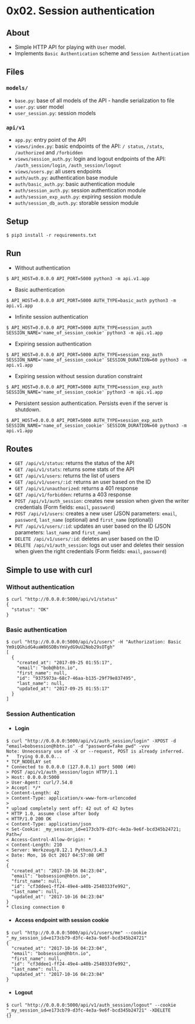 # 0x02. Session authentication

## About
- Simple HTTP API for playing with `User` model.
- Implements `Basic Authentication` scheme and `Session Authentication`

## Files

### `models/`

- `base.py`: base of all models of the API - handle serialization to file
- `user.py`: user model
- `user_session.py`: session models

### `api/v1`

- `app.py`: entry point of the API
- `views/index.py`: basic endpoints of the API: `/
status`, `/stats`, `/authorized` and `/forbidden`
- `views/session_auth.py`: login and logout endpoints of the API: `/auth_session/login`, `/auth_session/logout`
- `views/users.py`: all users endpoints
- `auth/auth.py`: authentication base module
- `auth/basic_auth.py`: basic authentication module
- `auth/session_auth.py`: session authentication module
- `auth/session_exp_auth.py`: expiring session module
- `auth/session_db_auth.py`: storable session module

## Setup

```
$ pip3 install -r requirements.txt
```


## Run

- Without authentication
```
$ API_HOST=0.0.0.0 API_PORT=5000 python3 -m api.v1.app
```
- Basic authentication
```
$ API_HOST=0.0.0.0 API_PORT=5000 AUTH_TYPE=basic_auth python3 -m api.v1.app
```
- Infinite session authentication
```
$ API_HOST=0.0.0.0 API_PORT=5000 AUTH_TYPE=session_auth SESSION_NAME='name_of_session_cookie' python3 -m api.v1.app
```
- Expiring session authentication
```
$ API_HOST=0.0.0.0 API_PORT=5000 AUTH_TYPE=session_exp_auth SESSION_NAME='name_of_session_cookie' SESSION_DURATION=60 python3 -m api.v1.app
```
- Expiring session without session duration constraint
```
$ API_HOST=0.0.0.0 API_PORT=5000 AUTH_TYPE=session_exp_auth SESSION_NAME='name_of_session_cookie' python3 -m api.v1.app
```
- Persistent session authentication. Persists even if the server is shutdown. 
```
$ API_HOST=0.0.0.0 API_PORT=5000 AUTH_TYPE=session_exp_auth SESSION_NAME='name_of_session_cookie' SESSION_DURATION=60 python3 -m api.v1.app
```
## Routes

- `GET /api/v1/status`: returns the status of the API
- `GET /api/v1/stats`: returns some stats of the API
- `GET /api/v1/users`: returns the list of users
- `GET /api/v1/users/:id`: returns an user based on the ID
- `GET /api/v1/unauthorized`: returns a 401 response
- `GET /api/v1/forbidden`: returns a 403 response
- `POST /api/v1/auth_session`: creates new session when given the writer credentials (Form fields: `email`, `password`)
- `POST /api/v1/users`: creates a new user (JSON parameters: `email`, `password`, `last_name` (optional) and `first_name` (optional))
- `PUT /api/v1/users/:id`: updates an user based on the ID (JSON parameters: `last_name` and `first_name`)
- `DELETE /api/v1/users/:id`: deletes an user based on the ID
- `DELETE /api/v1/auth_session`: logs out user and deletes their session when given the right credentials (Form fields: `email`, `password`)

## Simple to use with curl

### Without authentication
```
$ curl "http://0.0.0.0:5000/api/v1/status"
{
  "status": "OK"
}
```
### Basic authentication
```
$ curl "http://0.0.0.0:5000/api/v1/users" -H "Authorization: Basic Ym9iQGhidG4uaW86SDBsYmVydG9uU2Nob29sOTgh"
[
  {
    "created_at": "2017-09-25 01:55:17", 
    "email": "bob@hbtn.io", 
    "first_name": null, 
    "id": "9375973a-68c7-46aa-b135-29f79e837495", 
    "last_name": null, 
    "updated_at": "2017-09-25 01:55:17"
  }
]
```
### Session Authentication
- #### Login
```
$ curl "http://0.0.0.0:5000/api/v1/auth_session/login" -XPOST -d "email=bobsession@hbtn.io" -d "password=fake pwd" -vvv
Note: Unnecessary use of -X or --request, POST is already inferred.
*   Trying 0.0.0.0...
* TCP_NODELAY set
* Connected to 0.0.0.0 (127.0.0.1) port 5000 (#0)
> POST /api/v1/auth_session/login HTTP/1.1
> Host: 0.0.0.0:5000
> User-Agent: curl/7.54.0
> Accept: */*
> Content-Length: 42
> Content-Type: application/x-www-form-urlencoded
> 
* upload completely sent off: 42 out of 42 bytes
* HTTP 1.0, assume close after body
< HTTP/1.0 200 OK
< Content-Type: application/json
< Set-Cookie: _my_session_id=e173cb79-d3fc-4e3a-9e6f-bcd345b24721; Path=/
< Access-Control-Allow-Origin: *
< Content-Length: 210
< Server: Werkzeug/0.12.1 Python/3.4.3
< Date: Mon, 16 Oct 2017 04:57:08 GMT
< 
{
  "created_at": "2017-10-16 04:23:04", 
  "email": "bobsession@hbtn.io", 
  "first_name": null, 
  "id": "cf3ddee1-ff24-49e4-a40b-2540333fe992", 
  "last_name": null, 
  "updated_at": "2017-10-16 04:23:04"
}
* Closing connection 0
```
- #### Access endpoint with session cookie
```
$ curl "http://0.0.0.0:5000/api/v1/users/me" --cookie "_my_session_id=e173cb79-d3fc-4e3a-9e6f-bcd345b24721"
{
  "created_at": "2017-10-16 04:23:04", 
  "email": "bobsession@hbtn.io", 
  "first_name": null, 
  "id": "cf3ddee1-ff24-49e4-a40b-2540333fe992", 
  "last_name": null, 
  "updated_at": "2017-10-16 04:23:04"
}
```
- #### Logout
```
$ curl "http://0.0.0.0:5000/api/v1/auth_session/logout" --cookie "_my_session_id=e173cb79-d3fc-4e3a-9e6f-bcd345b24721" -XDELETE
{}
```